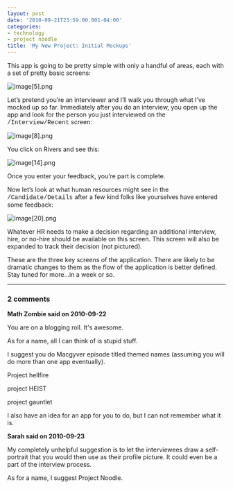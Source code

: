 ```yaml
---
layout: post
date: '2010-09-21T23:59:00.001-04:00'
categories:
- technology
- project noodle
title: 'My New Project: Initial Mockups'
---
```



This app is going to be pretty simple with only a handful of areas, each with a set of pretty basic screens:

![image[5].png](/assets/2010/image[5].png)

Let’s pretend you’re an interviewer and I’ll walk you through what I’ve mocked up so far. Immediately after you do an interview, you open up the app and look for the person you just interviewed on the <font face="Courier New">/Interview/Recent</font> screen:

![image[8].png](/assets/2010/image[8].png)

You click on Rivers and see this:

![image[14].png](/assets/2010/image[14].png)

Once you enter your feedback, you’re part is complete.

Now let’s look at what human resources might see in the <font face="Courier New">/Candidate/Details</font> after a few kind folks like yourselves have entered some feedback:

![image[20].png](/assets/2010/image[20].png)

Whatever HR needs to make a decision regarding an additional interview, hire, or no-hire should be available on this screen. This screen will also be expanded to track their decision (not pictured).

These are the three key screens of the application. There are likely to be dramatic changes to them as the flow of the application is better defined. Stay tuned for more...in a week or so.

---

### 2 comments

**Math Zombie said on 2010-09-22**

You are on a blogging roll. It's awesome.

As for a name, all I can think of is stupid stuff.

I suggest you do Macgyver episode titled themed names (assuming you will do more than one app eventually).

Project hellfire

project HEIST

project gauntlet

I also have an idea for an app for you to do, but I can not remember what it is.

**Sarah said on 2010-09-23**

My completely unhelpful suggestion is to let the interviewees draw a self-portrait that you would then use as their profile picture.  It could even be a part of the interview process.

As for a name, I suggest Project Noodle.

